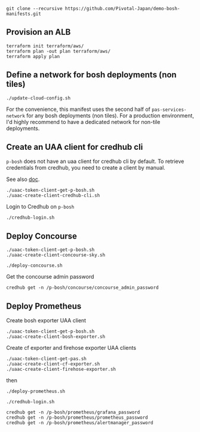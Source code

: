 ```
git clone --recursive https://github.com/Pivotal-Japan/demo-bosh-manifests.git
```


## Provision an ALB

```
terraform init terraform/aws/
terraform plan -out plan terraform/aws/
terraform apply plan
```

## Define a network for bosh deployments (non tiles)

```
./update-cloud-config.sh
```

For the convenience, this manifest uses the second half of `pas-services-network` for any bosh deployments (non tiles).
For a production environment, I'd highly recommend to have a dedicated network for non-tile deployments.

## Create an UAA client for credhub cli

`p-bosh` does not have an uaa client for credhub cli by default. 
To retrieve credentials from credhub, you need to create a client by manual.

See also [doc](https://community.pivotal.io/s/article/How-to-Access-CredHub-with-the-CredHub-CLI).

```
./uaac-token-client-get-p-bosh.sh
./uaac-create-client-credhub-cli.sh
```

Login to Credhub on `p-bosh`


```
./credhub-login.sh
```

## Deploy Concourse

```
./uaac-token-client-get-p-bosh.sh
./uaac-create-client-concourse-sky.sh
```


```
./deploy-concourse.sh
```


Get the concourse admin password


```
credhub get -n /p-bosh/concourse/concourse_admin_password
```

## Deploy Prometheus

Create bosh exporter UAA client

```
./uaac-token-client-get-p-bosh.sh
./uaac-create-client-bosh-exporter.sh
```

Create cf exporter and firehose exporter UAA clients

```
./uaac-token-client-get-pas.sh
./uaac-create-client-cf-exporter.sh
./uaac-create-client-firehose-exporter.sh
```


then 

```
./deploy-prometheus.sh
```

```
./credhub-login.sh

credhub get -n /p-bosh/prometheus/grafana_password
credhub get -n /p-bosh/prometheus/prometheus_password
credhub get -n /p-bosh/prometheus/alertmanager_password
```
